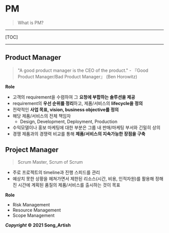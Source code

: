 # PM

> What is PM?

---

[TOC]

---



## Product Manager

> "A good product manager is the CEO of the product." - 『Good Product Manager/Bad Product Manager』 (Ben Horowitz)

**Role**

- 고객의 requirement을 수렴하여 그 **요청에 부합하는 솔루션을 제공**
- requirement의 **우선 순위를 정리**하고, 제품/서비스의 **lifecycle을 정의**
- 전략적인 **사업 목표, vision, business objective를 정의**
- 해당 제품/서비스의 전체 책임자
  - Design, Development, Deployment, Production
- 수익모델이나 홍보 마케팅에 대한 부분은 그룹 내 판매/마케팅 부서와 긴밀히 상의
- 경쟁 제품과의 경쟁력 비교를 통해 **제품/서비스의 지속가능한 장점을 구축**



## Project Manager

> Scrum Master, Scrum of Scrum

- 주로 프로젝트의 timeline과 진행 스피드를 관리
- 예상치 못한 상황을 헤쳐가면서 제한된 리소스(시간, 비용, 인적자원)를 활용해 정해진 시간에 계획된 품질의 제품/서비스를 출시하는 것이 목표

**Role**

- Risk Management
- Resource Management
- Scope Management



***Copyright* © 2021 Song_Artish**